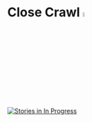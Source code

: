 # Close Crawl <img src = "https://raw.githubusercontent.com/BNIA/maryland-foreclosure-scraper/master/static/logo.png" width="5%" height="5%">

[![Stories in In Progress](https://badge.waffle.io/BNIA/Close-Crawl.png?label=In%20Progress&title=In%20Progress)](http://waffle.io/BNIA/Close-Crawl)
